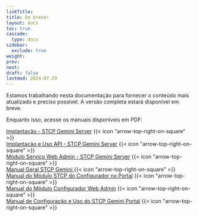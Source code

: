 ```yaml
---
linkTitle: 
title: Em breve!
layout: docs
toc: true
cascade:
  type: docs
sidebar:
  exclude: true
weight: 
prev:
next:
draft: false
lastmod: 2024-07-29
---
```


Estamos trabalhando nesta documentação para fornecer o conteúdo mais atualizado e preciso possível. A versão completa estará disponível em breve. 

Enquanto isso, acesse os manuais disponíveis em PDF: 

<a href="https://www.riversoft.com.br/downloads/manuais/Manual_Implantacao_STCPGeminiServer.pdf" target="_blank">Implantação - STCP Gemini Server</a> {{< icon "arrow-top-right-on-square" >}} &nbsp;
<br>
<a href="https://www.riversoft.com.br/downloads/manuais/MANUAL_Implantacao_Uso_STCPGeminiAPI.pdf" target="_blank">Implantação e Uso API - STCP Gemini Server</a> {{< icon "arrow-top-right-on-square" >}} &nbsp;
<br>
<a href="https://www.riversoft.com.br/downloads/manuais/MANUAL_Modulo_Servico_WebAdmin.pdf" target="_blank">Módulo Serviço Web Admin - STCP Gemini Server</a> {{< icon "arrow-top-right-on-square" >}} &nbsp;
<br>
<a href="https://www.riversoft.com.br/downloads/manuais/MANUAL_STCPGemini_Geral.pdf" target="_blank">Manual Geral STCP Gemini
</a> {{< icon "arrow-top-right-on-square" >}} &nbsp;
<br>
<a href="https://www.riversoft.com.br/downloads/manuais/MANUAL_STCPGemini_Modulo_Configurador.pdf" target="_blank">Manual do Módulo STCP do Configurador no Portal</a> {{< icon "arrow-top-right-on-square" >}} &nbsp;
<br>
<a href="https://www.riversoft.com.br/downloads/manuais/MANUAL_STCPGemini_Modulo_Configurador_WebAdmin.pdf" target="_blank">Manual do Módulo Configurador Web Admin</a> {{< icon "arrow-top-right-on-square" >}} &nbsp;
<br>
<a href="https://www.riversoft.com.br/downloads/manuais/MANUAL_STCPGeminiPortal_Implantacao.pdf" target="_blank">Manual de Configuração e Uso do STCP Gemini Portal</a> {{< icon "arrow-top-right-on-square" >}} &nbsp;








